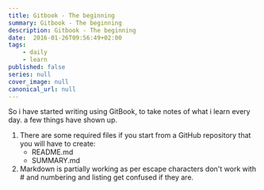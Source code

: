 ```yaml
---
title: Gitbook - The beginning
summary: Gitbook - The beginning
description: Gitbook - The beginning
date:  2016-01-26T09:56:49+02:00
tags: 
    - daily
    - learn
published: false
series: null
cover_image: null
canonical_url: null
---
```


So i have started writing using GitBook, to take notes of what i learn every day. a few things have shown up.
1. There are some required files if you start from a GitHub repository that you will have to create:
    * README.md
    * SUMMARY.md
2. Markdown is partially working as per escape characters don't work with # and numbering and listing get confused if they are.

